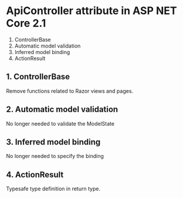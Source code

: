 # ApiController attribute in ASP NET Core 2.1 

1. ControllerBase
2. Automatic model validation
3. Inferred model binding
4. ActionResult<T>

## 1. ControllerBase

Remove functions related to Razor views and pages.

## 2. Automatic model validation

No longer needed to validate the ModelState

## 3. Inferred model binding

No longer needed to specify the binding

## 4. ActionResult<T>

Typesafe type definition in return type.